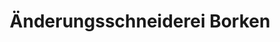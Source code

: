 ---
title: "Änderungsschneiderei Borken"
url: /borken/aenderungsschneiderei-borken/
shop: Schneiderei
---